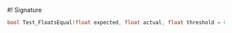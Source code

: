 #! Signature

```c
bool Test_FloatsEqual(float expected, float actual, float threshold = 0.0001)
```